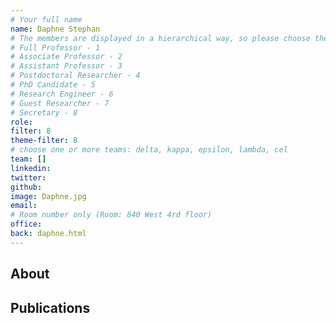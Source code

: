 ```yaml
---
# Your full name
name: Daphne Stephan
# The members are displayed in a hierarchical way, so please choose the role and filter from this list:
# Full Professor - 1
# Associate Professor - 2
# Assistant Professor - 3
# Postdoctoral Researcher - 4
# PhD Candidate - 5
# Research Engineer - 6
# Guest Researcher - 7
# Secretary - 8
role:
filter: 8
theme-filter: 8
# choose one or more teams: delta, kappa, epsilon, lambda, cel
team: []
linkedin:
twitter:
github:
image: Daphne.jpg
email:
# Room number only (Room: 840 West 4rd floor)
office:
back: daphne.html
---
```


## About

[comment]: <> (Write a few or more words about yourself.)

## Publications

[comment]: <> (You don't have to write anything here, it will be automatically filled. )

